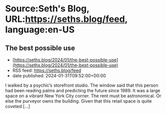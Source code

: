 # Source:Seth's Blog, URL:https://seths.blog/feed, language:en-US

## The best possible use
 - [https://seths.blog/2024/01/the-best-possible-use](https://seths.blog/2024/01/the-best-possible-use)
 - RSS feed: https://seths.blog/feed
 - date published: 2024-01-31T09:52:00+00:00

I walked by a psychic&#8217;s storefront studio. The window said that this person had been reading palms and predicting the future since 1989. It was a large space on a vibrant New York City corner. The rent must be astronomical. Or else the purveyor owns the building. Given that this retail space is quite coveted [&#8230;]

